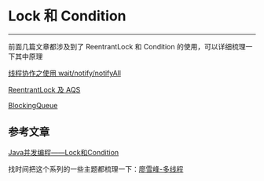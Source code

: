 # Lock 和 Condition
---

前面几篇文章都涉及到了 ReentrantLock 和 Condition 的使用，可以详细梳理一下其中原理

[线程协作之使用 wait/notify/notifyAll](https://jverson.com/thinking-in-java/juc/juc-5-thread-collaboration.html)

[ReentrantLock 及 AQS](https://jverson.com/thinking-in-java/juc/juc-9-lock.html)

[BlockingQueue](https://jverson.com/thinking-in-java/data-types/BlockingQueue.html)



## 参考文章

[Java并发编程——Lock和Condition](https://zhuanlan.zhihu.com/p/38011904)




找时间把这个系列的一些主题都梳理一下：[廖雪峰-多线程](https://www.liaoxuefeng.com/wiki/1252599548343744/1255943750561472)